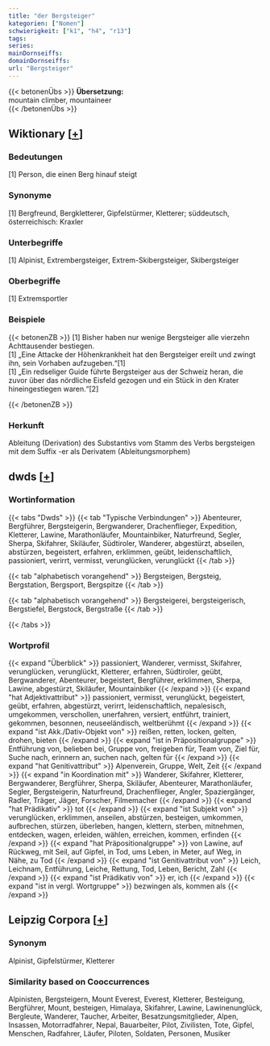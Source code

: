 ```yaml
---
title: "der Bergsteiger"
kategorien: ["Nomen"]
schwierigkeit: ["k1", "h4", "r13"]
tags:
series:
mainDornseiffs:
domainDornseiffs:
url: "Bergsteiger"
---
```


{{< betonenÜbs >}}
**Übersetzung:**  
mountain climber, mountaineer  
{{< /betonenÜbs >}}

## Wiktionary [[+](https://de.wiktionary.org/wiki/Bergsteiger)]

### Bedeutungen
[1] Person, die einen Berg hinauf steigt  

### Synonyme
[1] Bergfreund, Bergkletterer, Gipfelstürmer, Kletterer; süddeutsch, österreichisch: Kraxler  

### Unterbegriffe
[1] Alpinist, Extrembergsteiger, Extrem-Skibergsteiger, Skibergsteiger  

### Oberbegriffe
[1] Extremsportler  

### Beispiele
{{< betonenZB >}}
[1] Bisher haben nur wenige Bergsteiger alle vierzehn Achttausender bestiegen.  
[1] „Eine Attacke der Höhenkrankheit hat den Bergsteiger ereilt und zwingt ihn, sein Vorhaben aufzugeben.“[1]  
[1] „Ein redseliger Guide führte Bergsteiger aus der Schweiz heran, die zuvor über das nördliche Eisfeld gezogen und ein Stück in den Krater hineingestiegen waren.“[2]  

{{< /betonenZB >}}
### Herkunft
Ableitung (Derivation) des Substantivs vom Stamm des Verbs bergsteigen mit dem Suffix -er als Derivatem (Ableitungsmorphem)  



## dwds [[+](https://www.dwds.de/wb/Bergsteiger)]

### Wortinformation
{{< tabs "Dwds" >}}
{{< tab "Typische Verbindungen" >}}
Abenteurer, Bergführer, Bergsteigerin, Bergwanderer, Drachenflieger, Expedition, Kletterer, Lawine, Marathonläufer, Mountainbiker, Naturfreund, Segler, Sherpa, Skifahrer, Skiläufer, Südtiroler, Wanderer, abgestürzt, abseilen, abstürzen, begeistert, erfahren, erklimmen, geübt, leidenschaftlich, passioniert, verirrt, vermisst, verunglücken, verunglückt
{{< /tab >}}

{{< tab "alphabetisch vorangehend" >}}
Bergsteigen, Bergsteig, Bergstation, Bergsport, Bergspitze
{{< /tab >}}

{{< tab "alphabetisch vorangehend" >}}
Bergsteigerei, bergsteigerisch, Bergstiefel, Bergstock, Bergstraße
{{< /tab >}}

{{< /tabs >}}

### Wortprofil
{{< expand "Überblick" >}} passioniert, Wanderer, vermisst, Skifahrer, verunglücken, verunglückt, Kletterer, erfahren, Südtiroler, geübt, Bergwanderer, Abenteurer, begeistert, Bergführer, erklimmen, Sherpa, Lawine, abgestürzt, Skiläufer, Mountainbiker {{< /expand >}}
{{< expand "hat Adjektivattribut" >}} passioniert, vermisst, verunglückt, begeistert, geübt, erfahren, abgestürzt, verirrt, leidenschaftlich, nepalesisch, umgekommen, verschollen, unerfahren, versiert, entführt, trainiert, gekommen, besonnen, neuseeländisch, weltberühmt {{< /expand >}}
{{< expand "ist Akk./Dativ-Objekt von" >}} reißen, retten, locken, gelten, drohen, bieten {{< /expand >}}
{{< expand "ist in Präpositionalgruppe" >}} Entführung von, belieben bei, Gruppe von, freigeben für, Team von, Ziel für, Suche nach, erinnern an, suchen nach, gelten für {{< /expand >}}
{{< expand "hat Genitivattribut" >}} Alpenverein, Gruppe, Welt, Zeit {{< /expand >}}
{{< expand "in Koordination mit" >}} Wanderer, Skifahrer, Kletterer, Bergwanderer, Bergführer, Sherpa, Skiläufer, Abenteurer, Marathonläufer, Segler, Bergsteigerin, Naturfreund, Drachenflieger, Angler, Spaziergänger, Radler, Träger, Jäger, Forscher, Filmemacher {{< /expand >}}
{{< expand "hat Prädikativ" >}} tot {{< /expand >}}
{{< expand "ist Subjekt von" >}} verunglücken, erklimmen, anseilen, abstürzen, besteigen, umkommen, aufbrechen, stürzen, überleben, hangen, klettern, sterben, mitnehmen, entdecken, wagen, erleiden, wählen, erreichen, kommen, erfinden {{< /expand >}}
{{< expand "hat Präpositionalgruppe" >}} von Lawine, auf Rückweg, mit Seil, auf Gipfel, in Tod, ums Leben, in Meter, auf Weg, in Nähe, zu Tod {{< /expand >}}
{{< expand "ist Genitivattribut von" >}} Leich, Leichnam, Entführung, Leiche, Rettung, Tod, Leben, Bericht, Zahl {{< /expand >}}
{{< expand "ist Prädikativ von" >}} er, ich {{< /expand >}}
{{< expand "ist in vergl. Wortgruppe" >}} bezwingen als, kommen als {{< /expand >}}

## Leipzig Corpora [[+](https://corpora.uni-leipzig.de/en/res?word=Bergsteiger&corpusId=deu_newscrawl-public_2018)]


### Synonym
Alpinist, Gipfelstürmer, Kletterer


### Similarity based on Cooccurrences
Alpinisten, Bergsteigern, Mount Everest, Everest, Kletterer, Besteigung, Bergführer, Mount, besteigen, Himalaya, Skifahrer, Lawine, Lawinenunglück, Bergleute, Wanderer, Taucher, Arbeiter, Besatzungsmitglieder, Alpen, Insassen, Motorradfahrer, Nepal, Bauarbeiter, Pilot, Zivilisten, Tote, Gipfel, Menschen, Radfahrer, Läufer, Piloten, Soldaten, Personen, Musiker

